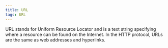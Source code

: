```yaml
---
title: URL
tags: URL
---
```


URL stands for Uniform Resource Locator and is a text string specifying where a resource can be found on the Internet.
In the HTTP protocol, URLs are the same as web addresses and hyperlinks.
